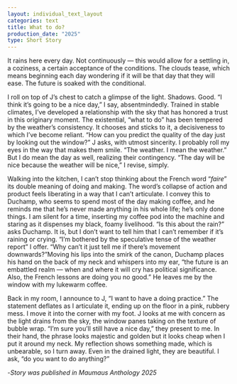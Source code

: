 ```yaml
---
layout: individual_text_layout
categories: text
title: What to do?
production_date: "2025"
type: Short Story
---
```

It rains here every day. Not continuously — this would allow for a settling in, a coziness, a certain acceptance of the conditions. The clouds tease, which means beginning each day wondering if it will be that day that they will ease. The future is soaked with the conditional.

I roll on top of J’s chest to catch a glimpse of the light. Shadows. Good. “I think it’s going to be a nice day,” I say, absentmindedly. Trained in stable climates, I’ve developed a relationship with the sky that has honored a trust in this originary moment. The existential, “what to do” has been tempered by the weather’s consistency. It chooses and sticks to it, a decisiveness to which I’ve become reliant. “How can you predict the quality of the day just by looking out the window?” J asks, with utmost sincerity. I probably roll my eyes in the way that makes them smile. “The weather. I mean the weather.” But I do mean the day as well, realizing their contingency. “The day will be nice because the weather will be nice,” I revise, simply.

Walking into the kitchen, I can’t stop thinking about the French word “*faire*” its double meaning of doing and making. The word’s collapse of action and product feels liberating in a way that I can’t articulate. I convey this to Duchamp, who seems to spend most of the day making coffee, and he reminds me that he’s never made anything in his whole life; he’s only done things. I am silent for a time, inserting my coffee pod into the machine and staring as it dispenses my black, foamy livelihood. “Is this about the rain?” asks Duchamp. It is, but I don’t want to tell him that I can’t remember if it’s raining or crying. “I’m bothered by the speculative tense of the weather report” I offer. “Why can’t it just tell me if there’s movement downwards?”Moving his lips into the smirk of the canon, Duchamp places his hand on the back of my neck and whispers into my ear, “the future is an embattled realm — when and where it will cry has political significance. Also, the French lessons are doing you no good.” He leaves me by the window with my lukewarm coffee.

Back in my room, I announce to J, “I want to have a doing practice.” The statement deflates as I articulate it, ending up on the floor in a pink, rubbery mess. I move it into the corner with my foot. J looks at me with concern as the light drains from the sky, the window panes taking on the texture of bubble wrap. “I’m sure you’ll still have a nice day,” they present to me. In their hand, the phrase looks majestic and golden but it looks cheap when I put it around my neck. My reflection shows something made, which is unbearable, so I turn away. Even in the drained light, they are beautiful. I ask, “do you want to do anything?”



\-*Story was published in Maumaus Anthology 2025*
